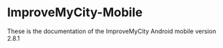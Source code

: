 ImproveMyCity-Mobile
====================

These is the documentation of the ImproveMyCity Android mobile version 2.8.1
